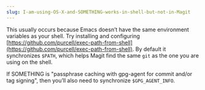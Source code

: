 ```yaml
---
slug: I-am-using-OS-X-and-SOMETHING-works-in-shell-but-not-in-Magit
---
```


This usually occurs because Emacs doesn’t have the same environment variables as your shell. Try installing and configuring [https://github.com/purcell/exec-path-from-shell](https://github.com/purcell/exec-path-from-shell). By default it synchronizes `$PATH`, which helps Magit find the same `git` as the one you are using on the shell.

If SOMETHING is "passphrase caching with gpg-agent for commit and/or tag signing", then you’ll also need to synchronize `$GPG_AGENT_INFO`.

